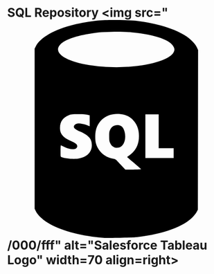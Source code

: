 # SQL Repository <img src="<svg viewBox="-8.78 0 70 70" xmlns:dc="http://purl.org/dc/elements/1.1/" xmlns:cc="http://creativecommons.org/ns#" xmlns:rdf="http://www.w3.org/1999/02/22-rdf-syntax-ns#" xmlns="http://www.w3.org/2000/svg" fill="#000000"><g id="SVGRepo_bgCarrier" stroke-width="0"></g><g id="SVGRepo_tracerCarrier" stroke-linecap="round" stroke-linejoin="round"></g><g id="SVGRepo_iconCarrier"> <metadata> <rdf:rdf> <cc:work> <dc:subject> Data </dc:subject> <dc:identifier> sql-database-generic </dc:identifier> <dc:title> SQL Database (Generic) </dc:title> <dc:format> image/svg+xml </dc:format> <dc:publisher> Amido Limited </dc:publisher> <dc:creator> Richard Slater </dc:creator> <dc:type rdf:resource="http://purl.org/dc/dcmitype/StillImage"></dc:type> </cc:work> </rdf:rdf> </metadata> <path d="m 852.97077,1013.9363 c -6.55238,-0.4723 -13.02857,-2.1216 -17.00034,-4.3296 -2.26232,-1.2576 -3.98589,-2.8032 -4.66223,-4.1807 l -0.4024,-0.8196 0,-25.70807 0,-25.7081 0.31843,-0.6465 c 1.42297,-2.889 5.96432,-5.4935 12.30378,-7.0562 2.15195,-0.5305 5.2586,-1.0588 7.79304,-1.3252 2.58797,-0.2721 9.44765,-0.2307 12.02919,0.073 6.86123,0.8061 12.69967,2.6108 16.29768,5.0377 1.38756,0.9359 2.81137,2.4334 3.29371,3.4642 l 0.41358,0.8838 -0.0354,25.6303 -0.0354,25.63047 -0.33195,0.6744 c -0.18257,0.3709 -0.73406,1.1007 -1.22553,1.6216 -2.99181,3.1715 -9.40919,5.5176 -17.8267,6.5172 -1.71567,0.2038 -9.16916,0.3686 -10.92937,0.2417 z m 12.07501,-22.02839 c -0.0252,-0.0657 -1.00472,-0.93831 -2.17671,-1.93922 -1.17199,-1.00091 -2.18138,-1.86687 -2.24309,-1.92436 -0.0617,-0.0575 0.15481,-0.26106 0.48117,-0.45237 0.32635,-0.19131 0.95163,-0.7235 1.3895,-1.18265 1.2805,-1.34272 1.88466,-3.00131 1.88466,-5.17388 0,-2.1388 -0.65162,-3.8645 -1.95671,-5.1818 -1.31533,-1.3278 -2.82554,-1.8983 -5.02486,-1.8983 -3.39007,0 -5.99368,1.9781 -6.82468,5.1851 -0.28586,1.1031 -0.28432,3.33211 0.003,4.31023 0.74941,2.55136 2.79044,4.40434 5.33062,4.83946 0.8596,0.14724 0.97605,0.21071 1.5621,0.85144 0.34829,0.38078 1.06301,1.14085 1.58827,1.68904 l 0.95501,0.9967 2.53878,0 c 1.39633,0 2.51816,-0.0537 2.49296,-0.11939 z m -8.70653,-7.10848 c -0.61119,-0.31868 -0.84225,-0.56599 -1.19079,-1.27453 -0.26919,-0.54724 -0.31522,-0.85851 -0.31824,-2.15197 -0.003,-1.3143 0.0388,-1.5983 0.31987,-2.169 0.45985,-0.9339 1.09355,-1.376 2.07384,-1.4469 1.36454,-0.099 2.15217,0.5707 2.56498,2.1801 0.50612,1.97321 -0.0504,4.07107 -1.26471,4.76729 -0.63707,0.36527 -1.58737,0.40659 -2.18495,0.095 z m -11.25315,3.66269 c 2.66179,-0.5048 4.1728,-2.0528 4.1728,-4.27495 0,-1.97137 -0.97548,-3.12004 -3.6716,-4.32364 -1.54338,-0.689 -2.10241,-1.1215 -2.10241,-1.6268 0,-0.4188 0.53052,-0.8777 1.14813,-0.993 0.60302,-0.1126 2.20237,0.1652 3.14683,0.5467 l 0.79167,0.3198 0,-1.7524 0,-1.7525 -0.85923,-0.1906 c -0.53103,-0.1178 -1.64689,-0.1885 -2.92137,-0.1849 -1.80528,0 -2.15881,0.044 -2.83818,0.3138 -1.98445,0.7878 -2.92613,2.1298 -2.91107,4.1485 0.0141,1.8898 1.01108,3.06864 3.49227,4.12912 1.46399,0.62572 2.05076,1.10218 2.05076,1.66522 0,1.1965 -1.99362,1.34375 -4.10437,0.30315 -0.57805,-0.28498 -1.09739,-0.54137 -1.1541,-0.56976 -0.0567,-0.0284 -0.10311,0.79023 -0.10311,1.81917 0,1.86239 0.002,1.87137 0.33919,1.99974 1.26979,0.48278 4.07626,0.69787 5.52379,0.42335 z m 30.4308,-1.72766 0,-1.58098 -2.40584,0 -2.40583,0 0,-5.43035 0,-5.4303 -2.13089,0 -2.13088,0 0,7.0113 0,7.01131 4.53672,0 4.53672,0 0,-1.58098 z m -14.84745,-27.70503 c 4.23447,-0.2937 7.4086,-0.8482 10.20178,-1.7821 2.78264,-0.9304 4.42643,-2.0562 4.79413,-3.2834 0.14166,-0.4729 0.13146,-0.6523 -0.0665,-1.1708 -0.88775,-2.3245 -5.84694,-4.1104 -13.42493,-4.8345 -3.24154,-0.3098 -9.13671,-0.2094 -12.22745,0.2081 -4.71604,0.6372 -8.54333,1.8208 -10.2451,3.1683 -3.44251,2.726 0.19793,5.7242 8.66397,7.1354 3.67084,0.6119 8.42674,0.828 12.30414,0.559 z" fill="#000000" transform="translate(-830.906 -943.981)"></path> </g></svg>/000/fff" alt="Salesforce Tableau Logo" width=70 align=right>

